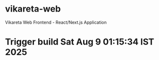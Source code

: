 # vikareta-web
Vikareta Web Frontend - React/Next.js Application
# Trigger build Sat Aug  9 01:15:34 IST 2025

<!-- HTTPS Webhook test: Sat Aug  9 02:06:41 IST 2025 -->

<!-- Direct IP webhook test: Sat Aug  9 02:10:34 IST 2025 -->

<!-- Fixed webhook test: Sat Aug  9 02:13:50 IST 2025 -->

